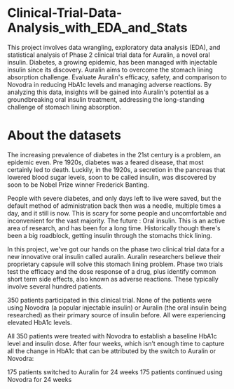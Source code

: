 # Clinical-Trial-Data-Analysis_with_EDA_and_Stats
This project involves data wrangling, exploratory data analysis (EDA), and statistical analysis of Phase 2 clinical trial data for Auralin, a novel oral insulin. Diabetes, a growing epidemic, has been managed with injectable insulin since its discovery. Auralin aims to overcome the stomach lining absorption challenge. 
Evaluate Auralin's efficacy, safety, and comparison to Novodra in reducing HbA1c levels and managing adverse reactions.
By analyzing this data, insights will be gained into Auralin's potential as a groundbreaking oral insulin treatment, addressing the long-standing challenge of stomach lining absorption.
# About the datasets
The increasing prevalence of diabetes in the 21st century is a problem, an epidemic even. Pre 1920s, diabetes was a feared disease, that most certainly led to death. Luckily, in the 1920s, a secretion in the pancreas that lowered blood sugar levels, soon to be called insulin, was discovered by soon to be Nobel Prize winner Frederick Banting.

People with severe diabetes, and only days left to live were saved, but the default method of administration back then was a needle, multiple times a day, and it still is now. This is scary for some people and uncomfortable and inconvenient for the vast majority. The future : Oral insulin. This is an active area of research, and has been for a long time. Historically though there's been a big roadblock, getting insulin through the stomachs thick lining.

In this project, we've got our hands on the phase two clinical trial data for a new innovative oral insulin called auralin. Auralin researchers believe their proprietary capsule will solve this stomach lining problem. Phase two trials test the efficacy and the dose response of a drug, plus identify common short term side effects, also known as adverse reactions. These typically involve several hundred patients.

350 patients participated in this clinical trial. None of the patients were using Novodra (a popular injectable insulin) or Auralin (the oral insulin being researched) as their primary source of insulin before. All were experiencing elevated HbA1c levels.

All 350 patients were treated with Novodra to establish a baseline HbA1c level and insulin dose. After four weeks, which isn’t enough time to capture all the change in HbA1c that can be attributed by the switch to Auralin or Novodra:

175 patients switched to Auralin for 24 weeks
175 patients continued using Novodra for 24 weeks
